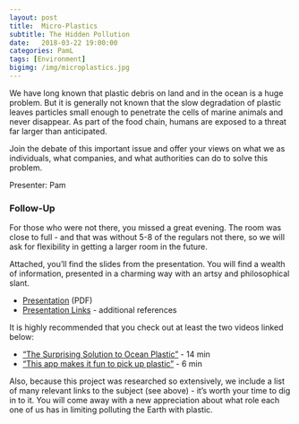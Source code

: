 ```yaml
---
layout: post
title:  Micro-Plastics
subtitle: The Hidden Pollution
date:   2018-03-22 19:00:00
categories: PamL
tags: [Environment]
bigimg: /img/microplastics.jpg
---
```


We have long known that plastic debris on land and in the ocean is a huge problem. But it is generally not known that the slow degradation of plastic leaves particles small enough to penetrate the cells of marine animals and never disappear. As part of the food chain, humans are exposed to a threat far larger than anticipated. 

Join the debate of this important issue and offer your views on what we as individuals, what companies, and what authorities can do to solve this problem.

Presenter: Pam

### Follow-Up

For those who were not there, you missed a great evening. The room was close to full - and that was without 5-8 of the regulars not there, so we will ask for flexibility in getting a larger room in the future.

Attached, you’ll find the slides from the presentation. You will find a wealth of information, presented in a charming way with an artsy and philosophical slant.

* [Presentation](/assets/present/2018/nano-plastics.pdf) (PDF)
* [Presentation Links](/assets/present/2018/nano-plastics-links.pdf) - additional references 

It is highly recommended that you check out at least the two videos linked below: 

* [“The Surprising Solution to Ocean Plastic”](https://www.ted.com/talks/david_katz_what_if_you_could_turn_plastic_trash_into_cash) - 14 min
* [“This app makes it fun to pick up plastic”](https://www.ted.com/talks/jeff_kirschner_this_app_makes_it_fun_to_pick_up_litter) - 6 min

Also, because this project was researched so extensively, we include a list of many relevant links to the subject (see above) - it’s worth your time to dig in to it. You will come away with a new appreciation about what role each one of us has in limiting polluting the Earth with plastic.
